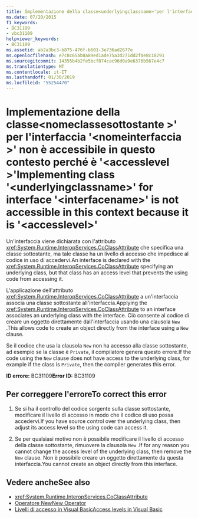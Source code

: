 ```yaml
---
title: Implementazione della classe<underlyingclassname>'per l'interfaccia'<interfacename>'non è accessibile in questo contesto perché è'<accesslevel>'
ms.date: 07/20/2015
f1_keywords:
- BC31109
- vbc31109
helpviewer_keywords:
- BC31109
ms.assetid: ab2a3bc3-b875-476f-b601-3e736ad2677e
ms.openlocfilehash: e7c8c65ab0a89ed1ade75a3d271dd2f0e8c18291
ms.sourcegitcommit: 14355b4b2fe5bcf874cac96d0a9e6376b567e4c7
ms.translationtype: MT
ms.contentlocale: it-IT
ms.lasthandoff: 01/30/2019
ms.locfileid: "55254470"
---
```

# <a name="implementing-class-underlyingclassname-for-interface-interfacename-is-not-accessible-in-this-context-because-it-is-accesslevel"></a><span data-ttu-id="03b5e-102">Implementazione della classe\<nomeclassesottostante >' per l'interfaccia '\<nomeinterfaccia >' non è accessibile in questo contesto perché è '\<accesslevel >'</span><span class="sxs-lookup"><span data-stu-id="03b5e-102">Implementing class '\<underlyingclassname>' for interface '\<interfacename>' is not accessible in this context because it is '\<accesslevel>'</span></span>
<span data-ttu-id="03b5e-103">Un'interfaccia viene dichiarata con l'attributo <xref:System.Runtime.InteropServices.CoClassAttribute> che specifica una classe sottostante, ma tale classe ha un livello di accesso che impedisce al codice in uso di accedervi.</span><span class="sxs-lookup"><span data-stu-id="03b5e-103">An interface is declared with the <xref:System.Runtime.InteropServices.CoClassAttribute> specifying an underlying class, but that class has an access level that prevents the using code from accessing it.</span></span>  
  
 <span data-ttu-id="03b5e-104">L'applicazione dell'attributo <xref:System.Runtime.InteropServices.CoClassAttribute> a un'interfaccia associa una classe sottostante all'interfaccia.</span><span class="sxs-lookup"><span data-stu-id="03b5e-104">Applying the <xref:System.Runtime.InteropServices.CoClassAttribute> to an interface associates an underlying class with the interface.</span></span> <span data-ttu-id="03b5e-105">Ciò consente al codice di creare un oggetto direttamente dall'interfaccia usando una clausola `New` .</span><span class="sxs-lookup"><span data-stu-id="03b5e-105">This allows code to create an object directly from the interface using a `New` clause.</span></span>  
  
 <span data-ttu-id="03b5e-106">Se il codice che usa la clausola `New` non ha accesso alla classe sottostante, ad esempio se la classe è `Private`, il compilatore genera questo errore.</span><span class="sxs-lookup"><span data-stu-id="03b5e-106">If the code using the `New` clause does not have access to the underlying class, for example if the class is `Private`, then the compiler generates this error.</span></span>  
  
 <span data-ttu-id="03b5e-107">**ID errore:** BC31109</span><span class="sxs-lookup"><span data-stu-id="03b5e-107">**Error ID:** BC31109</span></span>  
  
## <a name="to-correct-this-error"></a><span data-ttu-id="03b5e-108">Per correggere l'errore</span><span class="sxs-lookup"><span data-stu-id="03b5e-108">To correct this error</span></span>  
  
1.  <span data-ttu-id="03b5e-109">Se si ha il controllo del codice sorgente sulla classe sottostante, modificare il livello di accesso in modo che il codice di uso possa accedervi.</span><span class="sxs-lookup"><span data-stu-id="03b5e-109">If you have source control over the underlying class, then adjust its access level so the using code can access it.</span></span>  
  
2.  <span data-ttu-id="03b5e-110">Se per qualsiasi motivo non è possibile modificare il livello di accesso della classe sottostante, rimuovere la clausola `New` .</span><span class="sxs-lookup"><span data-stu-id="03b5e-110">If for any reason you cannot change the access level of the underlying class, then remove the `New` clause.</span></span> <span data-ttu-id="03b5e-111">Non è possibile creare un oggetto direttamente da questa interfaccia.</span><span class="sxs-lookup"><span data-stu-id="03b5e-111">You cannot create an object directly from this interface.</span></span>  
  
## <a name="see-also"></a><span data-ttu-id="03b5e-112">Vedere anche</span><span class="sxs-lookup"><span data-stu-id="03b5e-112">See also</span></span>
- <xref:System.Runtime.InteropServices.CoClassAttribute>
- [<span data-ttu-id="03b5e-113">Operatore New</span><span class="sxs-lookup"><span data-stu-id="03b5e-113">New Operator</span></span>](../../visual-basic/language-reference/operators/new-operator.md)
- [<span data-ttu-id="03b5e-114">Livelli di accesso in Visual Basic</span><span class="sxs-lookup"><span data-stu-id="03b5e-114">Access levels in Visual Basic</span></span>](../../visual-basic/programming-guide/language-features/declared-elements/access-levels.md)
